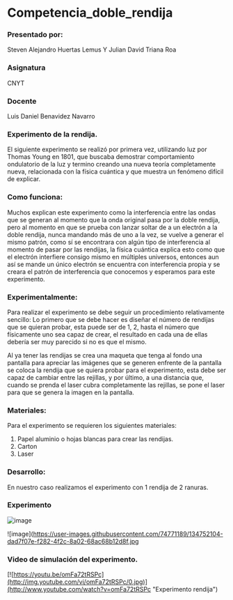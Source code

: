# Competencia_doble_rendija
### Presentado por:
Steven Alejandro Huertas Lemus Y Julian David Triana Roa
### Asignatura
CNYT
### Docente
Luis Daniel Benavidez Navarro
                                                                                            
### Experimento de la rendija.

El siguiente experimento se realizó por primera vez, utilizando luz por Thomas Young en 1801, que buscaba demostrar comportamiento ondulatorio de la luz y termino creando una nueva teoría completamente nueva, relacionada con la física cuántica y que muestra un fenómeno difícil de explicar.

### Como funciona:

Muchos explican este experimento como la interferencia entre las ondas que se generan al momento que la onda original pasa por la doble rendija, pero al momento en que se prueba con lanzar soltar de a un electrón a la doble rendija, nunca mandando más de uno a la vez, se vuelve a generar el mismo patrón, como sí se encontrara con algún tipo de interferencia al momento de pasar por las rendijas, la física cuántica explica esto como que el electrón interfiere consigo mismo en múltiples universos, entonces aun así se mande un único electrón se encuentra con interferencia propia y se creara el patrón de interferencia que conocemos y esperamos para este experimento.

### Experimentalmente:
Para realizar el experimento se debe seguir un procedimiento relativamente sencillo:
Lo primero que se debe hacer es diseñar el número de rendijas que se quieran probar, esta puede ser de 1, 2, hasta el número que físicamente uno sea capaz de crear, el resultado en cada una de ellas debería ser muy parecido si no es que el mismo.

Al ya tener las rendijas se crea una maqueta que tenga al fondo una pantalla para apreciar las imágenes que se generen enfrente de la pantalla se coloca la rendija que se quiera probar para el experimento, esta debe ser capaz de cambiar entre las rejillas, y por último, a una distancia que, cuando se prenda el laser cubra completamente las rejillas, se pone el laser para que se genera la imagen en la pantalla.

### Materiales:

Para el experimento se requieren los siguientes materiales:
      
1. Papel aluminio o hojas blancas para crear las rendijas.
2. Carton
3. Laser

### Desarrollo:

En nuestro caso realizamos el experimento con 1 rendija de 2 ranuras.

### Experimento
![image](https://user-images.githubusercontent.com/74771189/134752102-44757c31-a550-4e90-b950-476a62fc5b5b.jpg)

![image](https://user-images.githubusercontent.com/74771189/134752104-dad7f07e-f282-4f2c-8a02-68ac68b12d8f.jpg

### Video de simulación del experimento.

[![https://youtu.be/omFa72tRSPc](http://img.youtube.com/vi/omFa72tRSPc/0.jpg)](http://www.youtube.com/watch?v=omFa72tRSPc "Experimento rendija")



